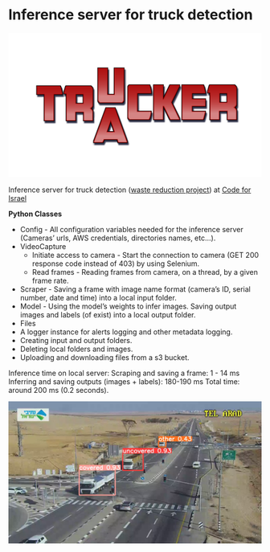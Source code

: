 # Inference server for truck detection 

![Traucker](/assets/images/traucker.png "Traucker")

Inference server for truck detection ([waste reduction project](https://www.codeforisrael.org/project/%D7%94%D7%A9%D7%9C%D7%9B%D7%AA-%D7%A4%D7%A1%D7%95%D7%9C%D7%AA-%D7%9C%D7%90-%D7%97%D7%95%D7%A7%D7%99%D7%AA-%D7%91%D7%A0%D7%92%D7%91)) at [Code for Israel](https://www.codeforisrael.org/)

**Python Classes**
* Config - All configuration variables needed for the inference server (Cameras’ urls, AWS credentials, directories names, etc...).
* VideoCapture
  * Initiate access to camera - Start the connection to camera (GET 200 response code instead of 403) by using Selenium.
  * Read frames - Reading frames from camera, on a thread, by a given frame rate.
* Scraper - Saving a frame with image name format (camera’s ID, serial number, date and time) into a local input folder.
* Model - Using the model’s weights to infer images. Saving output images and labels (of exist) into a local output folder.
* Files
 * A logger instance for alerts logging and other metadata logging.
 * Creating input and output folders.
 * Deleting local folders and images.
 * Uploading and downloading files from a s3 bucket.

Inference time on local server:
Scraping and saving a frame: 1 - 14 ms
Inferring and saving outputs (images + labels): 180-190 ms
Total time: around 200 ms (0.2 seconds).

![Truck detection](/assets/images/classes.png "Truck detection")
